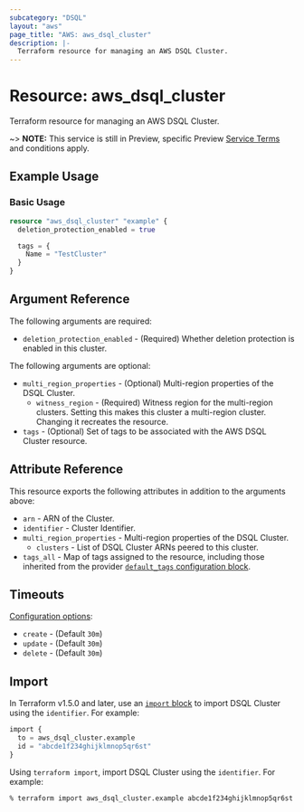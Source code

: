 ```yaml
---
subcategory: "DSQL"
layout: "aws"
page_title: "AWS: aws_dsql_cluster"
description: |-
  Terraform resource for managing an AWS DSQL Cluster.
---
```


# Resource: aws_dsql_cluster

Terraform resource for managing an AWS DSQL Cluster.

~> **NOTE:** This service is still in Preview, specific Preview [Service Terms](https://aws.amazon.com/service-terms/) and conditions apply.

## Example Usage

### Basic Usage

```terraform
resource "aws_dsql_cluster" "example" {
  deletion_protection_enabled = true

  tags = {
    Name = "TestCluster"
  }
}
```

## Argument Reference

The following arguments are required:

* `deletion_protection_enabled` - (Required) Whether deletion protection is enabled in this cluster.

The following arguments are optional:

* `multi_region_properties` - (Optional) Multi-region properties of the DSQL Cluster.
    * `witness_region` - (Required) Witness region for the multi-region clusters. Setting this makes this cluster a multi-region cluster. Changing it recreates the resource.
* `tags` - (Optional) Set of tags to be associated with the AWS DSQL Cluster resource.

## Attribute Reference

This resource exports the following attributes in addition to the arguments above:

* `arn` - ARN of the Cluster.
* `identifier` - Cluster Identifier.
* `multi_region_properties` - Multi-region properties of the DSQL Cluster.
    * `clusters` - List of DSQL Cluster ARNs peered to this cluster.
* `tags_all` - Map of tags assigned to the resource, including those inherited from the provider [`default_tags` configuration block](/docs/providers/aws/index.html#default_tags-configuration-block).

## Timeouts

[Configuration options](https://developer.hashicorp.com/terraform/language/resources/syntax#operation-timeouts):

* `create` - (Default `30m`)
* `update` - (Default `30m`)
* `delete` - (Default `30m`)

## Import

In Terraform v1.5.0 and later, use an [`import` block](https://developer.hashicorp.com/terraform/language/import) to import DSQL Cluster using the `identifier`. For example:

```terraform
import {
  to = aws_dsql_cluster.example
  id = "abcde1f234ghijklmnop5qr6st"
}
```

Using `terraform import`, import DSQL Cluster using the `identifier`. For example:

```console
% terraform import aws_dsql_cluster.example abcde1f234ghijklmnop5qr6st
```
